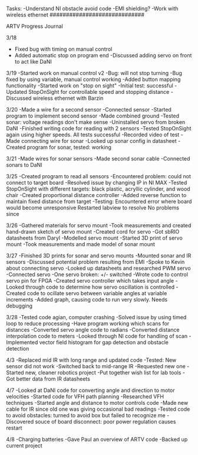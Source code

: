 Tasks:
-Understand NI obstacle avoid code
-EMI shielding?
-Work with wireless ethernet
#############################

ARTV Progress Journal

3/18
- Fixed bug with timing on manual control
- Added automatic stop on program end
-Discussed adding servo on front to act like DaNI

3/19
-Started work on manual control v2
-Bug: will not stop turning
-Bug fixed by using variable, manual control working
-Added button mapping functionality
-Started work on "stop on sight"
-Initial test: successful
-Updated StopOnSight for controllable speed and stopping distance
-Discussed wireless ethernet with Barzin

3/20
-Made a wire for a second sensor
-Connected sensor
-Started program to implement second sensor
-Made combined ground
-Tested sonar: voltage readings don't make sense
-Uninstalled servo from broken DaNI
-Finished writing code for reading with 2 sensors
-Tested StopOnSight again using higher speeds. All tests successful
-Recorded video of test
-Made connecting wire for sonar
-Looked up sonar config in datasheet
-Created program for sonar, tested: working

3/21
-Made wires for sonar sensors
-Made second sonar cable
-Connected sonars to DaNI

3/25
-Created program to read all sensors
-Encountered problem: could not connect to target board
-Resolved issue by changing IP in NI MAX
-Tested StopOnSight with different targets: black plastic, acryllic cylinder, and wood chair
-Created proportional distance controller
-Added reverse function to maintain fixed distance from target
-Testing: 
	Encountered error where board would become unresponsive
	Restarted labview to resolve
	No problems since

3/26
-Gathered materials for servo mount
-Took measurements and created hand-drawn sketch of servo mount
-Created cord for servo
-Got sbRIO datasheets from Daryl
-Modelled servo mount
-Started 3D print of servo mount
-Took measurements and made model of sonar mount

3/27
-Finished 3D prints for sonar and servo mounts
-Mounted sonar and IR sensors
-Discussed potential problem resulting from EMI
-Spoke to Kevin about connecting servo
-Looked up datasheets and researched PWM servo
-Connected servo
-One servo broken: +/- switched
-Wrote code to control servo pin for FPGA
-Created servo controller which takes input angle
-Looked through code to determine how servo oscillation is controlled
-Created code to ocillate servo between variable angles at variable increments
-Added graph, causing code to run very slowly. Needs debugging

3/28
-Tested code agian, computer crashing
-Solved issue by using timed loop to reduce processing 
-Have program working which scans for distances
-Converted servo angle code to radians
-Converted distance interpolation code to meters
-Looked through NI code for handling of scan
-Implemented vector field histogram for gap detection and obstacle detection

4/3
-Replaced mid IR with long range and updated code
-Tested: New sensor did not work
-Switched back to mid-range IR
-Requested new one
-Started new, cleaner robotics project
-Put together wish list for lab tools
-Got better data from IR datasheets

4/7
-Looked at DaNI code for converting angle and direction to motor velocities
-Started code for VFH path planning
-Researched VFH techniques
-Started angle and distance to motor controls code
-Made new cable for IR since old one was giving occasional bad readings
-Tested code to avoid obstacles: turned to avoid box but failed to recognize me
-Discovered souce of board disconnect: poor power regulation causes restart

4/8
-Charging batteries
-Gave Paul an overview of ARTV code
-Backed up current project

